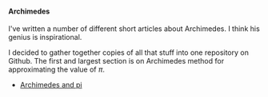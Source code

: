 #### Archimedes

I've written a number of different short articles about Archimedes.  I think his genius is inspirational.

I decided to gather together copies of all that stuff into one repository on Github.  The first and largest section is on Archimedes method for approximating the value of $\pi$.

- [Archimedes and pi](pi.md)